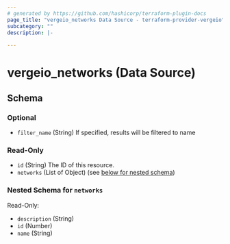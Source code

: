 ```yaml
---
# generated by https://github.com/hashicorp/terraform-plugin-docs
page_title: "vergeio_networks Data Source - terraform-provider-vergeio"
subcategory: ""
description: |-
  
---
```


# vergeio_networks (Data Source)





<!-- schema generated by tfplugindocs -->
## Schema

### Optional

- `filter_name` (String) If specified, results will be filtered to name

### Read-Only

- `id` (String) The ID of this resource.
- `networks` (List of Object) (see [below for nested schema](#nestedatt--networks))

<a id="nestedatt--networks"></a>
### Nested Schema for `networks`

Read-Only:

- `description` (String)
- `id` (Number)
- `name` (String)
